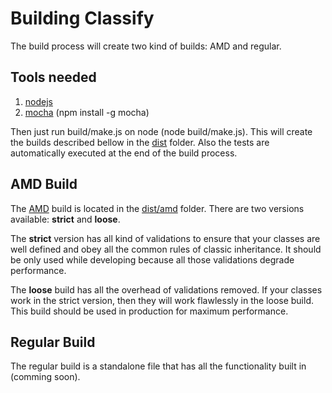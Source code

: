 # Building Classify #

The build process will create two kind of builds: AMD and regular.

## Tools needed ##

1. [nodejs](http://nodejs.org)
2. [mocha](http://visionmedia.github.com/mocha/) (npm install -g mocha)

Then just run build/make.js on node (node build/make.js).
This will create the builds described bellow in the [dist](https://github.com/TrinityJS/Classify/tree/master/dist) folder.
Also the tests are automatically executed at the end of the build process.

## AMD Build ##

The [AMD](https://github.com/amdjs/amdjs-api/wiki/AMD) build is located in the [dist/amd](https://github.com/TrinityJS/Classify/tree/master/dist/amd) folder.
There are two versions available: __strict__ and __loose__.

The __strict__ version has all kind of validations to ensure that your classes are well defined and obey all the common rules of classic inheritance.
It should be only used while developing because all those validations degrade performance.

The __loose__ build has all the overhead of validations removed. If your classes work in the strict version, then they will work flawlessly in the loose build. This build should be used in production for maximum performance.

## Regular Build ##

The regular build is a standalone file that has all the functionality built in (comming soon).
